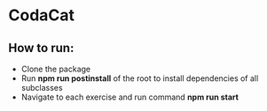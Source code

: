 # CodaCat

## How to run:
<ul>
  <li>Clone the package</li>
  <li>Run <b>npm run postinstall</b> of the root to install dependencies of all subclasses</li>
  <li>Navigate to each exercise and run command <b>npm run start</b></li>
